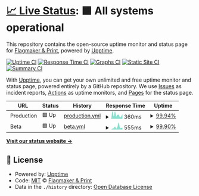 # [📈 Live Status](https://status.flagmaker-print.com): <!--live status--> **🟩 All systems operational**

This repository contains the open-source uptime monitor and status page for [Flagmaker & Print](https://flagmaker-print.com/), powered by [Upptime](https://github.com/upptime/upptime).

[![Uptime CI](https://github.com/Flagmaker-Print/status/workflows/Uptime%20CI/badge.svg)](https://github.com/Flagmaker-Print/status/actions?query=workflow%3A%22Uptime+CI%22)
[![Response Time CI](https://github.com/Flagmaker-Print/status/workflows/Response%20Time%20CI/badge.svg)](https://github.com/Flagmaker-Print/status/actions?query=workflow%3A%22Response+Time+CI%22)
[![Graphs CI](https://github.com/Flagmaker-Print/status/workflows/Graphs%20CI/badge.svg)](https://github.com/Flagmaker-Print/status/actions?query=workflow%3A%22Graphs+CI%22)
[![Static Site CI](https://github.com/Flagmaker-Print/status/workflows/Static%20Site%20CI/badge.svg)](https://github.com/Flagmaker-Print/status/actions?query=workflow%3A%22Static+Site+CI%22)
[![Summary CI](https://github.com/Flagmaker-Print/status/workflows/Summary%20CI/badge.svg)](https://github.com/Flagmaker-Print/status/actions?query=workflow%3A%22Summary+CI%22)

With [Upptime](https://upptime.js.org), you can get your own unlimited and free uptime monitor and status page, powered entirely by a GitHub repository. We use [Issues](https://github.com/Flagmaker-Print/status/issues) as incident reports, [Actions](https://github.com/Flagmaker-Print/status/actions) as uptime monitors, and [Pages](https://status.flagmaker-print.com) for the status page.

<!--start: status pages-->
<!-- This summary is generated by Upptime (https://github.com/upptime/upptime) -->
<!-- Do not edit this manually, your changes will be overwritten -->
<!-- prettier-ignore -->
| URL | Status | History | Response Time | Uptime |
| --- | ------ | ------- | ------------- | ------ |
| <img alt="" src="https://icons.duckduckgo.com/ip3/null.ico" height="13"> Production | 🟩 Up | [production.yml](https://github.com/Flagmaker-Print/status/commits/HEAD/history/production.yml) | <details><summary><img alt="Response time graph" src="./graphs/production/response-time-week.png" height="20"> 360ms</summary><br><a href="https://status.flagmaker-print.com/history/production"><img alt="Response time 396" src="https://img.shields.io/endpoint?url=https%3A%2F%2Fraw.githubusercontent.com%2FFlagmaker-Print%2Fstatus%2FHEAD%2Fapi%2Fproduction%2Fresponse-time.json"></a><br><a href="https://status.flagmaker-print.com/history/production"><img alt="24-hour response time 251" src="https://img.shields.io/endpoint?url=https%3A%2F%2Fraw.githubusercontent.com%2FFlagmaker-Print%2Fstatus%2FHEAD%2Fapi%2Fproduction%2Fresponse-time-day.json"></a><br><a href="https://status.flagmaker-print.com/history/production"><img alt="7-day response time 360" src="https://img.shields.io/endpoint?url=https%3A%2F%2Fraw.githubusercontent.com%2FFlagmaker-Print%2Fstatus%2FHEAD%2Fapi%2Fproduction%2Fresponse-time-week.json"></a><br><a href="https://status.flagmaker-print.com/history/production"><img alt="30-day response time 434" src="https://img.shields.io/endpoint?url=https%3A%2F%2Fraw.githubusercontent.com%2FFlagmaker-Print%2Fstatus%2FHEAD%2Fapi%2Fproduction%2Fresponse-time-month.json"></a><br><a href="https://status.flagmaker-print.com/history/production"><img alt="1-year response time 378" src="https://img.shields.io/endpoint?url=https%3A%2F%2Fraw.githubusercontent.com%2FFlagmaker-Print%2Fstatus%2FHEAD%2Fapi%2Fproduction%2Fresponse-time-year.json"></a></details> | <details><summary><a href="https://status.flagmaker-print.com/history/production">99.94%</a></summary><a href="https://status.flagmaker-print.com/history/production"><img alt="All-time uptime 99.40%" src="https://img.shields.io/endpoint?url=https%3A%2F%2Fraw.githubusercontent.com%2FFlagmaker-Print%2Fstatus%2FHEAD%2Fapi%2Fproduction%2Fuptime.json"></a><br><a href="https://status.flagmaker-print.com/history/production"><img alt="24-hour uptime 99.61%" src="https://img.shields.io/endpoint?url=https%3A%2F%2Fraw.githubusercontent.com%2FFlagmaker-Print%2Fstatus%2FHEAD%2Fapi%2Fproduction%2Fuptime-day.json"></a><br><a href="https://status.flagmaker-print.com/history/production"><img alt="7-day uptime 99.94%" src="https://img.shields.io/endpoint?url=https%3A%2F%2Fraw.githubusercontent.com%2FFlagmaker-Print%2Fstatus%2FHEAD%2Fapi%2Fproduction%2Fuptime-week.json"></a><br><a href="https://status.flagmaker-print.com/history/production"><img alt="30-day uptime 98.94%" src="https://img.shields.io/endpoint?url=https%3A%2F%2Fraw.githubusercontent.com%2FFlagmaker-Print%2Fstatus%2FHEAD%2Fapi%2Fproduction%2Fuptime-month.json"></a><br><a href="https://status.flagmaker-print.com/history/production"><img alt="1-year uptime 98.48%" src="https://img.shields.io/endpoint?url=https%3A%2F%2Fraw.githubusercontent.com%2FFlagmaker-Print%2Fstatus%2FHEAD%2Fapi%2Fproduction%2Fuptime-year.json"></a></details>
| <img alt="" src="https://icons.duckduckgo.com/ip3/null.ico" height="13"> Beta | 🟩 Up | [beta.yml](https://github.com/Flagmaker-Print/status/commits/HEAD/history/beta.yml) | <details><summary><img alt="Response time graph" src="./graphs/beta/response-time-week.png" height="20"> 555ms</summary><br><a href="https://status.flagmaker-print.com/history/beta"><img alt="Response time 600" src="https://img.shields.io/endpoint?url=https%3A%2F%2Fraw.githubusercontent.com%2FFlagmaker-Print%2Fstatus%2FHEAD%2Fapi%2Fbeta%2Fresponse-time.json"></a><br><a href="https://status.flagmaker-print.com/history/beta"><img alt="24-hour response time 425" src="https://img.shields.io/endpoint?url=https%3A%2F%2Fraw.githubusercontent.com%2FFlagmaker-Print%2Fstatus%2FHEAD%2Fapi%2Fbeta%2Fresponse-time-day.json"></a><br><a href="https://status.flagmaker-print.com/history/beta"><img alt="7-day response time 555" src="https://img.shields.io/endpoint?url=https%3A%2F%2Fraw.githubusercontent.com%2FFlagmaker-Print%2Fstatus%2FHEAD%2Fapi%2Fbeta%2Fresponse-time-week.json"></a><br><a href="https://status.flagmaker-print.com/history/beta"><img alt="30-day response time 942" src="https://img.shields.io/endpoint?url=https%3A%2F%2Fraw.githubusercontent.com%2FFlagmaker-Print%2Fstatus%2FHEAD%2Fapi%2Fbeta%2Fresponse-time-month.json"></a><br><a href="https://status.flagmaker-print.com/history/beta"><img alt="1-year response time 567" src="https://img.shields.io/endpoint?url=https%3A%2F%2Fraw.githubusercontent.com%2FFlagmaker-Print%2Fstatus%2FHEAD%2Fapi%2Fbeta%2Fresponse-time-year.json"></a></details> | <details><summary><a href="https://status.flagmaker-print.com/history/beta">99.90%</a></summary><a href="https://status.flagmaker-print.com/history/beta"><img alt="All-time uptime 98.32%" src="https://img.shields.io/endpoint?url=https%3A%2F%2Fraw.githubusercontent.com%2FFlagmaker-Print%2Fstatus%2FHEAD%2Fapi%2Fbeta%2Fuptime.json"></a><br><a href="https://status.flagmaker-print.com/history/beta"><img alt="24-hour uptime 100.00%" src="https://img.shields.io/endpoint?url=https%3A%2F%2Fraw.githubusercontent.com%2FFlagmaker-Print%2Fstatus%2FHEAD%2Fapi%2Fbeta%2Fuptime-day.json"></a><br><a href="https://status.flagmaker-print.com/history/beta"><img alt="7-day uptime 99.90%" src="https://img.shields.io/endpoint?url=https%3A%2F%2Fraw.githubusercontent.com%2FFlagmaker-Print%2Fstatus%2FHEAD%2Fapi%2Fbeta%2Fuptime-week.json"></a><br><a href="https://status.flagmaker-print.com/history/beta"><img alt="30-day uptime 99.81%" src="https://img.shields.io/endpoint?url=https%3A%2F%2Fraw.githubusercontent.com%2FFlagmaker-Print%2Fstatus%2FHEAD%2Fapi%2Fbeta%2Fuptime-month.json"></a><br><a href="https://status.flagmaker-print.com/history/beta"><img alt="1-year uptime 94.55%" src="https://img.shields.io/endpoint?url=https%3A%2F%2Fraw.githubusercontent.com%2FFlagmaker-Print%2Fstatus%2FHEAD%2Fapi%2Fbeta%2Fuptime-year.json"></a></details>

<!--end: status pages-->

[**Visit our status website →**](https://status.flagmaker-print.com)

## 📄 License

- Powered by: [Upptime](https://github.com/upptime/upptime)
- Code: [MIT](./LICENSE) © [Flagmaker & Print](https://flagmaker-print.com/)
- Data in the `./history` directory: [Open Database License](https://opendatacommons.org/licenses/odbl/1-0/)
